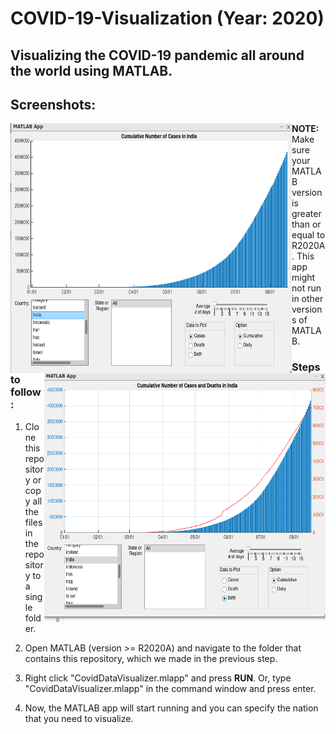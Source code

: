 # COVID-19-Visualization (Year: 2020)
## Visualizing the COVID-19 pandemic all around the world using MATLAB. 

## Screenshots:

<img src="images/indian cases.png" align="left" height="400" width="450">
<img src="images/cases and deaths.png" align="right" height="400" width="450">


**NOTE:** Make sure your MATLAB version is greater than or equal to R2020A. This app might not run in other versions of MATLAB.

### Steps to follow:
1. Clone this repository or copy all the files in the repository to a single folder.

2. Open MATLAB (version >= R2020A) and navigate to the folder that contains this repository, which we made in the previous step.
3. Right click "CovidDataVisualizer.mlapp" and press **RUN**. Or, type "CovidDataVisualizer.mlapp" in the command window and press enter.
4. Now, the MATLAB app will start running and you can specify the nation that you need to visualize.

 
